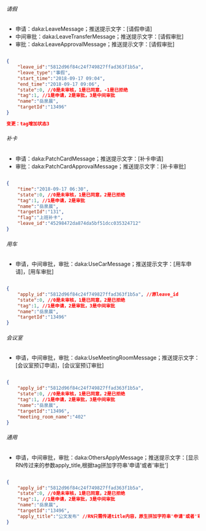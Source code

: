 ###### 请假

- 申请：daka:LeaveMessage；推送提示文字：[请假申请]
- 中间审批：daka:LeaveTransferMessage；推送提示文字：[请假审批]
- 审批：daka:LeaveApprovalMessage；推送提示文字：[请假审批]

``` json

{
    "leave_id":"5812d96f84c24f749827ffad363f1b5a",
    "leave_type":"事假",
    "start_time":"2018-09-17 09:04",
    "end_time":"2018-09-17 09:06",
    "state":0, //0是未审核，1是已同意，-1是已拒绝
    "tag":1, //1是申请，2是审批，3是中间审批
    "name":"岳泉晨",
    "targetId":"13496"
}

变更：tag增加状态3

```

###### 补卡

- 申请：daka:PatchCardMessage；推送提示文字：[补卡申请]
- 审批：daka:PatchCardApprovalMessage；推送提示文字：[补卡审批]

``` json

{
    "time":"2018-09-17 06:30",
    "state":0, //0是未审核，1是已同意，2是已拒绝
    "tag":1, //1是申请，2是审批
    "name":"岳泉晨",
    "targetId":"131",
    "flag":"上班补卡",
    "leave_id":"45298472da874da5bf51dcc035324712"
}

```

###### 用车

- 申请，中间审批，审批：daka:UseCarMessage；推送提示文字：[用车申请]，[用车审批]

``` json

{
    "apply_id":"5812d96f84c24f749827ffad363f1b5a", //原leave_id
    "state":0, //0是未审核，1是已同意，2是已拒绝
    "tag":1, //1是申请，2是审批，3是中间审批
    "name":"岳泉晨",
    "targetId":"13496"
}


```

###### 会议室

- 申请，中间审批，审批：daka:UseMeetingRoomMessage；推送提示文字：[会议室预订申请]，[会议室预订审批]

``` json

{
    "apply_id":"5812d96f84c24f749827ffad363f1b5a",
    "state":0, //0是未审核，1是已同意，2是已拒绝
    "tag":1, //1是申请，2是审批，3是中间审批
    "name":"岳泉晨",
    "targetId":"13496",
    "meeting_room_name":"402"
}


```

###### 通用

- 申请，中间审批，审批：daka:OthersApplyMessage；推送提示文字：[显示RN传过来的参数apply_title,根据tag拼加字符串'申请'或者'审批']

``` json

{
    "apply_id":"5812d96f84c24f749827ffad363f1b5a",
    "state":0, //0是未审核，1是已同意，2是已拒绝
    "tag":1, //1是申请，2是审批，3是中间审批
    "name":"岳泉晨",
    "targetId":"13496",
    "apply_title":"公文发布" //RN只需传递title内容，原生拼加字符串'申请'或者'审批'
}


```
